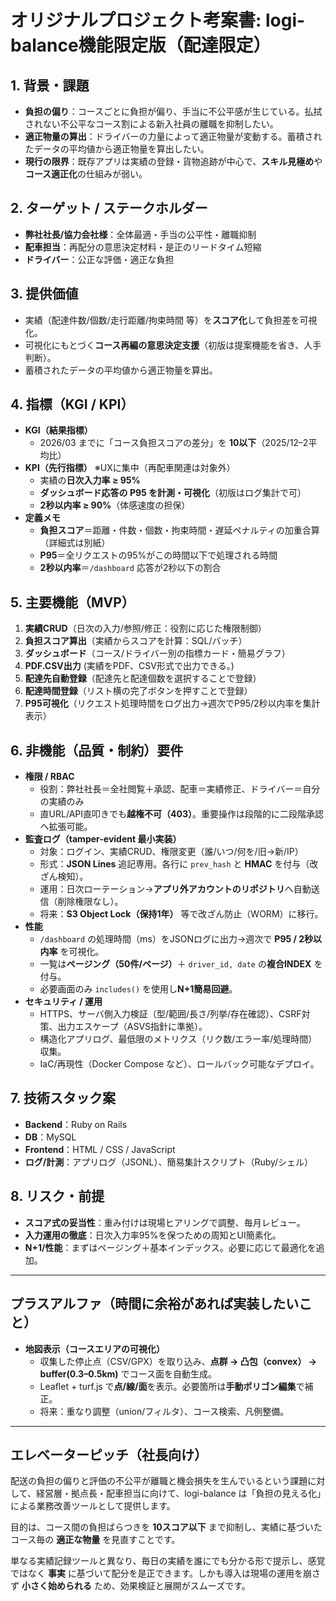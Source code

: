 # オリジナルプロジェクト考案書: logi-balance機能限定版（配達限定）

## 1. 背景・課題
- **負担の偏り**：コースごとに負担が偏り、手当に不公平感が生じている。払拭されない不公平なコース割による新入社員の離職を抑制したい。
- **適正物量の算出**：ドライバーの力量によって適正物量が変動する。蓄積されたデータの平均値から適正物量を算出したい。
- **現行の限界**：既存アプリは実績の登録・貨物追跡が中心で、**スキル見極め**や**コース適正化**の仕組みが弱い。

## 2. ターゲット / ステークホルダー
- **弊社社長/協力会社様**：全体最適・手当の公平性・離職抑制
- **配車担当**：再配分の意思決定材料・是正のリードタイム短縮
- **ドライバー**：公正な評価・適正な負担

## 3. 提供価値
- 実績（配達件数/個数/走行距離/拘束時間 等）を**スコア化**して負担差を可視化。
- 可視化にもとづく**コース再編の意思決定支援**（初版は提案機能を省き、人手判断）。
- 蓄積されたデータの平均値から適正物量を算出。

## 4. 指標（KGI / KPI）
- **KGI（結果指標）**
  - 2026/03 までに「コース負担スコアの差分」を **10以下**（2025/12–2平均比）
- **KPI（先行指標）** ※UXに集中（再配車関連は対象外）
  - 実績の**日次入力率 ≥ 95%**
  - **ダッシュボード応答の P95 を計測・可視化**（初版はログ集計で可）
  - **2秒以内率 ≥ 90%**（体感速度の担保）
- **定義メモ**
  - **負担スコア**＝距離・件数・個数・拘束時間・遅延ペナルティの加重合算（詳細式は別紙）
  - **P95**＝全リクエストの95%がこの時間以下で処理される時間
  - **2秒以内率**＝`/dashboard` 応答が2秒以下の割合

## 5. 主要機能（MVP）
1. **実績CRUD**（日次の入力/参照/修正：役割に応じた権限制御）
2. **負担スコア算出**（実績からスコアを計算：SQL/バッチ）
3. **ダッシュボード**（コース/ドライバー別の指標カード・簡易グラフ）
4. **PDF.CSV出力** (実績をPDF、CSV形式で出力できる。)
5. **配達先自動登録**（配達先と配達個数を選択することで登録）
6. **配達時間登録**（リスト横の完了ボタンを押すことで登録）
7. **P95可視化**（リクエスト処理時間をログ出力→週次でP95/2秒以内率を集計表示）

## 6. 非機能（品質・制約）要件
- **権限 / RBAC**
  - 役割：弊社社長＝全社閲覧＋承認、配車＝実績修正、ドライバー＝自分の実績のみ
  - 直URL/API直叩きでも**越権不可（403）**。重要操作は段階的に二段階承認へ拡張可能。
- **監査ログ（tamper-evident 最小実装）**
  - 対象：ログイン、実績CRUD、権限変更（誰/いつ/何を/旧→新/IP）
  - 形式：**JSON Lines** 追記専用。各行に `prev_hash` と **HMAC** を付与（改ざん検知）。
  - 運用：日次ローテーション→**アプリ外アカウントのリポジトリ**へ自動送信（削除権限なし）。
  - 将来：**S3 Object Lock（保持1年）** 等で改ざん防止（WORM）に移行。
- **性能**
  - `/dashboard` の処理時間（ms）をJSONログに出力→週次で **P95 / 2秒以内率** を可視化。
  - 一覧は**ページング（50件/ページ）**＋ `driver_id, date` の**複合INDEX** を付与。
  - 必要画面のみ `includes()` を使用し**N+1簡易回避**。
- **セキュリティ / 運用**
  - HTTPS、サーバ側入力検証（型/範囲/長さ/列挙/存在確認）、CSRF対策、出力エスケープ（ASVS指針に準拠）。
  - 構造化アプリログ、最低限のメトリクス（リク数/エラー率/処理時間）収集。
  - IaC/再現性（Docker Compose など）、ロールバック可能なデプロイ。

## 7. 技術スタック案
- **Backend**：Ruby on Rails
- **DB**：MySQL
- **Frontend**：HTML / CSS / JavaScript
- **ログ/計測**：アプリログ（JSONL）、簡易集計スクリプト（Ruby/シェル）

## 8. リスク・前提
- **スコア式の妥当性**：重み付けは現場ヒアリングで調整、毎月レビュー。
- **入力運用の徹底**：日次入力率95%を保つための周知とUI簡素化。
- **N+1/性能**：まずはページング＋基本インデックス。必要に応じて最適化を追加。

---

## プラスアルファ（時間に余裕があれば実装したいこと）
- **地図表示（コースエリアの可視化）**
  - 収集した停止点（CSV/GPX）を取り込み、**点群 → 凸包（convex） → buffer(0.3–0.5km)** でコース面を自動生成。
  - Leaflet + turf.js で**点/線/面**を表示。必要箇所は**手動ポリゴン編集**で補正。
  - 将来：重なり調整（union/フィルタ）、コース検索、凡例整備。

---
## エレベーターピッチ（社長向け）

配送の負担の偏りと評価の不公平が離職と機会損失を生んでいるという課題に対して、経営層・拠点長・配車担当に向けて、logi-balance は「負担の見える化」による業務改善ツールとして提供します。

目的は、コース間の負担ばらつきを **10スコア以下** まで抑制し、実績に基づいたコース毎の **適正な物量** を見直すことです。

単なる実績記録ツールと異なり、毎日の実績を誰にでも分かる形で提示し、感覚ではなく **事実** に基づいて配分を是正できます。しかも導入は現場の運用を崩さず **小さく始められる** ため、効果検証と展開がスムーズです。

